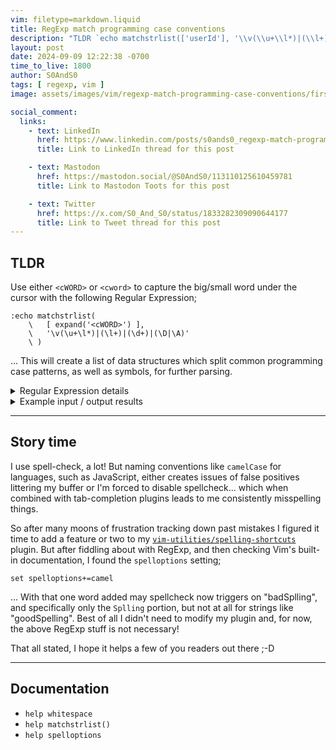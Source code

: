 ```yaml
---
vim: filetype=markdown.liquid
title: RegExp match programming case conventions
description: "TLDR `echo matchstrlist(['userId'], '\\v(\\u+\\l*)|(\\l+)|(\\d+)|(\\D|\\A)')`"
layout: post
date: 2024-09-09 12:22:38 -0700
time_to_live: 1800
author: S0AndS0
tags: [ regexp, vim ]
image: assets/images/vim/regexp-match-programming-case-conventions/first-code-block.png

social_comment:
  links:
    - text: LinkedIn
      href: https://www.linkedin.com/posts/s0ands0_regexp-match-programming-case-conventions-activity-7239048060335513600-kzJI
      title: Link to LinkedIn thread for this post

    - text: Mastodon
      href: https://mastodon.social/@S0AndS0/113110125610459781
      title: Link to Mastodon Toots for this post

    - text: Twitter
      href: https://x.com/S0_And_S0/status/1833282309090644177
      title: Link to Tweet thread for this post
---
```


## TLDR

Use either `<cWORD>` or `<cword>` to capture the big/small word under the
cursor with the following Regular Expression;

```vim
:echo matchstrlist(
    \   [ expand('<cWORD>') ],
    \   '\v(\u+\l*)|(\l+)|(\d+)|(\D|\A)'
    \ )
```

...  This will create a list of data structures which split common programming
case patterns, as well as symbols, for further parsing.

<details><summary>Regular Expression details</summary>
{% capture details_summary_content %}
**Character codes**

- `\u` → Uppercase character
- `\l` → lowercase character
- `\d` → digit
- `\D` → non-digit
- `\A` → non-alphabetic character
- `|` → OR, either right or left side of vertical bar may match
- `()` → capture group of expression(s)

**Explanation of capture groups**

- `\v` → Enable _very magic_ mode, so we need not escape parentheses 
- `(\u+\l*)` → Match at least one uppercase followed by zero or more lowercase
  characters
- `(\l+)` → Match at least one lowercase character
- `(\d)` → Match at least one numerical character
- `(\D|\A)` → Match one non-digit or non-alphabetic character
{% endcapture %}
{{ details_summary_content | markdownify }}
</details>

<details><summary>Example input / output results</summary>
{% capture details_summary_content %}
- `flatcase`
   ```vim
   [
     {'byteidx': 0, 'idx': 0, 'text': 'flatcase'}
   ]
   ```
- `camelCase`
   ```vim
   [
     {'byteidx': 0, 'idx': 0, 'text': 'camel'},
     {'byteidx': 5, 'idx': 0, 'text': 'Case'}
   ]
   ```
- `PascalCase`
   ```vim
   [
     {'byteidx': 0, 'idx': 0, 'text': 'Pascal'},
     {'byteidx': 6, 'idx': 0, 'text': 'Case'}
   ]
   ```
- `snake_case`
   ```vim
   [
     {'byteidx': 0, 'idx': 0, 'text': 'snake'},
     {'byteidx': 5, 'idx': 0, 'text': '_'},
     {'byteidx': 6, 'idx': 0, 'text': 'case'}
   ]
   ```
- `SCREEMING_SNAKE_CASE`
   ```vim
   [
     {'byteidx': 0, 'idx': 0, 'text': 'SCREEMING'},
     {'byteidx': 9, 'idx': 0, 'text': '_'},
     {'byteidx': 10, 'idx': 0, 'text': 'SNAKE'},
     {'byteidx': 15, 'idx': 0, 'text': '_'},
     {'byteidx': 16, 'idx': 0, 'text': 'CASE'}
   ]
   ```
- `kabab-case`
   ```vim
   [
     {'byteidx': 0, 'idx': 0, 'text': 'kabab'},
     {'byteidx': 5, 'idx': 0, 'text': '-'},
     {'byteidx': 6, 'idx': 0, 'text': 'case'}
   ]
   ```
- `TRAIN-CASE`
   ```vim
   [
     {'byteidx': 0, 'idx': 0, 'text': 'TRAIN'},
     {'byteidx': 5, 'idx': 0, 'text': '-'},
     {'byteidx': 6, 'idx': 0, 'text': 'CASE'}
   ]
   ```
- `instanceName.methodCall`
   ```vim
   [
     {'byteidx': 0, 'idx': 0, 'text': 'instance'},
     {'byteidx': 8, 'idx': 0, 'text': 'Name'},
     {'byteidx': 12, 'idx': 0, 'text': '.'},
     {'byteidx': 13, 'idx': 0, 'text': 'method'},
     {'byteidx': 19, 'idx': 0, 'text': 'Call'}
   ]
   ```
{% endcapture %}
{{ details_summary_content | markdownify }}
</details>


______


## Story time


I use spell-check, a lot!  But naming conventions like `camelCase` for
languages, such as JavaScript, either creates issues of false positives
littering my buffer or I'm forced to disable spellcheck...  which when combined
with tab-completion plugins leads to me consistently misspelling things.

So after many moons of frustration tracking down past mistakes I figured it
time to add a feature or two to my
[`vim-utilities/spelling-shortcuts`](https://github.com/vim-utilities/spelling-shortcuts)
plugin.  But after fiddling about with RegExp, and then checking Vim's built-in
documentation, I found the `spelloptions` setting;

```vim
set spelloptions+=camel
```

...  With that one word added may spellcheck now triggers on "badSplling",
and specifically only the `Splling` portion, but not at all for strings like
"goodSpelling".  Best of all I didn't need to modify my plugin and, for now,
the above RegExp stuff is not necessary!

That all stated, I hope it helps a few of you readers out there ;-D


______


## Documentation
[heading__documentation]: #documentation


- `help whitespace`
- `help matchstrlist()`
- `help spelloptions`

